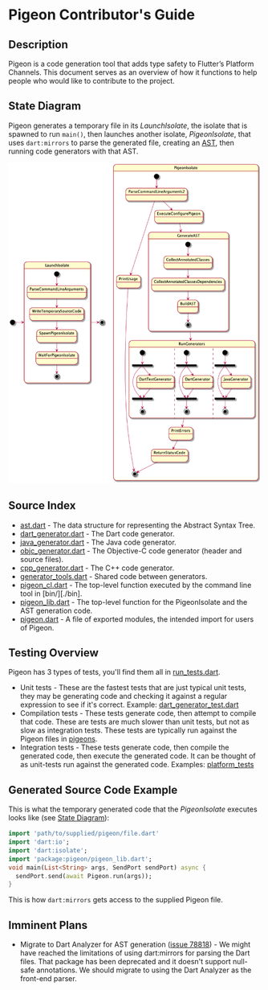 # Pigeon Contributor's Guide

## Description

Pigeon is a code generation tool that adds type safety to Flutter’s Platform
Channels.  This document serves as an overview of how it functions to help
people who would like to contribute to the project.

## State Diagram

Pigeon generates a temporary file in its _LaunchIsolate_, the isolate that is
spawned to run `main()`, then launches another isolate, _PigeonIsolate_, that
uses `dart:mirrors` to parse the generated file, creating an
[AST](https://en.wikipedia.org/wiki/Abstract_syntax_tree), then running code
generators with that AST.

![State Diagram](./doc/pigeon_state.png)

## Source Index

* [ast.dart](./lib/ast.dart) - The data structure for representing the Abstract Syntax Tree.
* [dart_generator.dart](./lib/dart_generator.dart) - The Dart code generator.
* [java_generator.dart](./lib/java_generator.dart) - The Java code generator.
* [objc_generator.dart](./lib/objc_generator.dart) - The Objective-C code
  generator (header and source files).
* [cpp_generator.dart](./lib/cpp_generator.dart) - The C++ code generator.
* [generator_tools.dart](./lib/generator_tools.dart) - Shared code between generators.
* [pigeon_cl.dart](./lib/pigeon_cl.dart) - The top-level function executed by
  the command line tool in [bin/][./bin].
* [pigeon_lib.dart](./lib/pigeon_lib.dart) - The top-level function for the
  PigeonIsolate and the AST generation code.
* [pigeon.dart](./lib/pigeon.dart) - A file of exported modules, the intended
  import for users of Pigeon.

## Testing Overview

Pigeon has 3 types of tests, you'll find them all in
[run_tests.dart](./tool/run_tests.dart).

* Unit tests - These are the fastest tests that are just typical unit tests,
  they may be generating code and checking it against a regular expression to
  see if it's correct.  Example:
  [dart_generator_test.dart](./test/dart_generator_test.dart)
* Compilation tests -  These tests generate code, then attempt to compile that
  code.  These are tests are much slower than unit tests, but not as slow as
  integration tests.  These tests are typically run against the Pigeon files in
  [pigeons](./pigeons).
* Integration tests - These tests generate code, then compile the generated
  code, then execute the generated code.  It can be thought of as unit-tests run
  against the generated code.  Examples: [platform_tests](./platform_tests)

## Generated Source Code Example

This is what the temporary generated code that the _PigeonIsolate_ executes
looks like (see [State Diagram](#state-diagram)):

```dart
import 'path/to/supplied/pigeon/file.dart'
import 'dart:io';
import 'dart:isolate';
import 'package:pigeon/pigeon_lib.dart';
void main(List<String> args, SendPort sendPort) async {
  sendPort.send(await Pigeon.run(args));
}
```

This is how `dart:mirrors` gets access to the supplied Pigeon file.

## Imminent Plans

* Migrate to Dart Analyzer for AST generation ([issue
  78818](https://github.com/flutter/flutter/issues/78818)) - We might have
  reached the limitations of using dart:mirrors for parsing the Dart files.
  That package has been deprecated and it doesn't support null-safe annotations.
  We should migrate to using the Dart Analyzer as the front-end parser.
